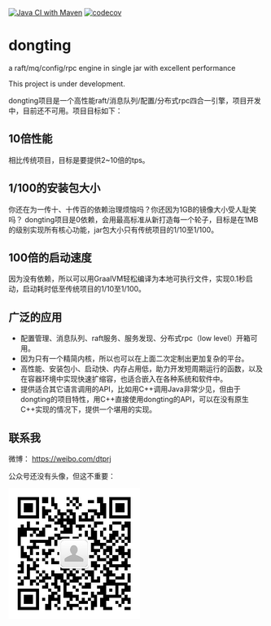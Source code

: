 [![Java CI with Maven](https://github.com/dtprj/dongting/actions/workflows/maven.yml/badge.svg)](https://github.com/dtprj/dongting/actions/workflows/maven.yml)
[![codecov](https://codecov.io/github/dtprj/dongting/branch/master/graph/badge.svg)](https://app.codecov.io/github/dtprj/dongting)

# dongting
a raft/mq/config/rpc engine in single jar with excellent performance

This project is under development.

dongting项目是一个高性能raft/消息队列/配置/分布式rpc四合一引擎，项目开发中，目前还不可用。项目目标如下：

## 10倍性能
相比传统项目，目标是要提供2~10倍的tps。

## 1/100的安装包大小
你还在为一传十、十传百的依赖治理烦恼吗？你还因为1GB的镜像大小受人耻笑吗？
dongting项目是0依赖，会用最高标准从新打造每一个轮子，目标是在1MB的级别实现所有核心功能，jar包大小只有传统项目的1/10至1/100。

## 100倍的启动速度
因为没有依赖，所以可以用GraalVM轻松编译为本地可执行文件，实现0.1秒启动，启动耗时低至传统项目的1/10至1/100。

## 广泛的应用
* 配置管理、消息队列、raft服务、服务发现、分布式rpc（low level）开箱可用。
* 因为只有一个精简内核，所以也可以在上面二次定制出更加复杂的平台。
* 高性能、安装包小、启动快、内存占用低，助力开发短周期运行的函数，以及在容器环境中实现快速扩缩容，也适合嵌入在各种系统和软件中。
* 提供适合其它语言调用的API，比如用C++调用Java非常少见，但由于dongting的项目特性，用C++直接使用dongting的API，可以在没有原生C++实现的情况下，提供一个堪用的实现。

## 联系我
微博：
https://weibo.com/dtprj

公众号还没有头像，但这不重要：

![公众号](devlogs/imgs/gzh.jpg)
